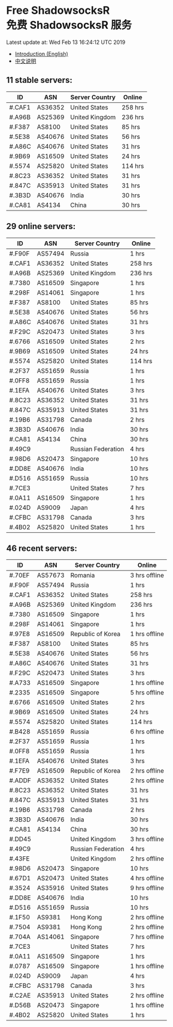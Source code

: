 # Free ShadowsocksR<br>免费 ShadowsocksR 服务

Latest update at: Wed Feb 13 16:24:12 UTC 2019

- [Introduction (English)](https://vision-network.readthedocs.io/en/latest/autossr/autossr.html)
- [中文说明](https://vision-network.readthedocs.io/zh_CN/latest/autossr/autossr.html)


## 11 stable servers:

| ID | ASN | Server Country | Online |
| ------ | ------ | ------ | ------ |
| #.CAF1 | AS36352 | United States | 258 hrs |
| #.A96B | AS25369 | United Kingdom | 236 hrs |
| #.F387 | AS8100 | United States | 85 hrs |
| #.5E38 | AS40676 | United States | 56 hrs |
| #.A86C | AS40676 | United States | 31 hrs |
| #.9B69 | AS16509 | United States | 24 hrs |
| #.5574 | AS25820 | United States | 114 hrs |
| #.8C23 | AS36352 | United States | 31 hrs |
| #.847C | AS35913 | United States | 31 hrs |
| #.3B3D | AS40676 | India | 30 hrs |
| #.CA81 | AS4134 | China | 30 hrs |

## 29 online servers:

| ID | ASN | Server Country | Online |
| ------ | ------ | ------ | ------ |
| #.F90F | AS57494 | Russia | 1 hrs |
| #.CAF1 | AS36352 | United States | 258 hrs |
| #.A96B | AS25369 | United Kingdom | 236 hrs |
| #.7380 | AS16509 | Singapore | 1 hrs |
| #.298F | AS14061 | Singapore | 1 hrs |
| #.F387 | AS8100 | United States | 85 hrs |
| #.5E38 | AS40676 | United States | 56 hrs |
| #.A86C | AS40676 | United States | 31 hrs |
| #.F29C | AS20473 | United States | 3 hrs |
| #.6766 | AS16509 | United States | 2 hrs |
| #.9B69 | AS16509 | United States | 24 hrs |
| #.5574 | AS25820 | United States | 114 hrs |
| #.2F37 | AS51659 | Russia | 1 hrs |
| #.0FF8 | AS51659 | Russia | 1 hrs |
| #.1EFA | AS40676 | United States | 3 hrs |
| #.8C23 | AS36352 | United States | 31 hrs |
| #.847C | AS35913 | United States | 31 hrs |
| #.19B6 | AS31798 | Canada | 2 hrs |
| #.3B3D | AS40676 | India | 30 hrs |
| #.CA81 | AS4134 | China | 30 hrs |
| #.49C9 |  | Russian Federation | 4 hrs |
| #.98D6 | AS20473 | Singapore | 10 hrs |
| #.DD8E | AS40676 | India | 10 hrs |
| #.D516 | AS51659 | Russia | 10 hrs |
| #.7CE3 |  | United States | 7 hrs |
| #.0A11 | AS16509 | Singapore | 1 hrs |
| #.024D | AS9009 | Japan | 4 hrs |
| #.CFBC | AS31798 | Canada | 3 hrs |
| #.4B02 | AS25820 | United States | 1 hrs |

## 46 recent servers:

| ID | ASN | Server Country | Online |
| ------ | ------ | ------ | ------ |
| #.70EF | AS57673 | Romania | 3 hrs offline |
| #.F90F | AS57494 | Russia | 1 hrs |
| #.CAF1 | AS36352 | United States | 258 hrs |
| #.A96B | AS25369 | United Kingdom | 236 hrs |
| #.7380 | AS16509 | Singapore | 1 hrs |
| #.298F | AS14061 | Singapore | 1 hrs |
| #.97E8 | AS16509 | Republic of Korea | 1 hrs offline |
| #.F387 | AS8100 | United States | 85 hrs |
| #.5E38 | AS40676 | United States | 56 hrs |
| #.A86C | AS40676 | United States | 31 hrs |
| #.F29C | AS20473 | United States | 3 hrs |
| #.A733 | AS16509 | Singapore | 1 hrs offline |
| #.2335 | AS16509 | Singapore | 5 hrs offline |
| #.6766 | AS16509 | United States | 2 hrs |
| #.9B69 | AS16509 | United States | 24 hrs |
| #.5574 | AS25820 | United States | 114 hrs |
| #.B428 | AS51659 | Russia | 6 hrs offline |
| #.2F37 | AS51659 | Russia | 1 hrs |
| #.0FF8 | AS51659 | Russia | 1 hrs |
| #.1EFA | AS40676 | United States | 3 hrs |
| #.F7E9 | AS16509 | Republic of Korea | 2 hrs offline |
| #.ADDF | AS36352 | United States | 2 hrs offline |
| #.8C23 | AS36352 | United States | 31 hrs |
| #.847C | AS35913 | United States | 31 hrs |
| #.19B6 | AS31798 | Canada | 2 hrs |
| #.3B3D | AS40676 | India | 30 hrs |
| #.CA81 | AS4134 | China | 30 hrs |
| #.DD45 |  | United Kingdom | 3 hrs offline |
| #.49C9 |  | Russian Federation | 4 hrs |
| #.43FE |  | United Kingdom | 2 hrs offline |
| #.98D6 | AS20473 | Singapore | 10 hrs |
| #.67D1 | AS20473 | United States | 4 hrs offline |
| #.3524 | AS35916 | United States | 9 hrs offline |
| #.DD8E | AS40676 | India | 10 hrs |
| #.D516 | AS51659 | Russia | 10 hrs |
| #.1F50 | AS9381 | Hong Kong | 2 hrs offline |
| #.7504 | AS9381 | Hong Kong | 2 hrs offline |
| #.704A | AS14061 | Singapore | 7 hrs offline |
| #.7CE3 |  | United States | 7 hrs |
| #.0A11 | AS16509 | Singapore | 1 hrs |
| #.0787 | AS16509 | Singapore | 1 hrs offline |
| #.024D | AS9009 | Japan | 4 hrs |
| #.CFBC | AS31798 | Canada | 3 hrs |
| #.C2AE | AS35913 | United States | 2 hrs offline |
| #.D56B | AS20473 | Singapore | 1 hrs offline |
| #.4B02 | AS25820 | United States | 1 hrs |


